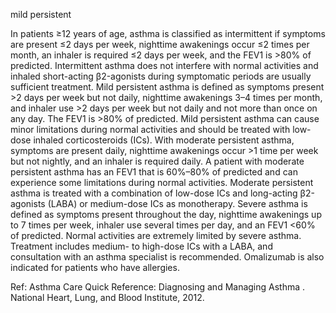 mild persistent

In patients ≥12 years of age, asthma is classified as intermittent if symptoms are present ≤2 days per week, nighttime awakenings occur ≤2 times per month, an inhaler is required ≤2 days per week, and the FEV1 is >80% of predicted. Intermittent asthma does not interfere with normal activities and inhaled short-acting β2-agonists during symptomatic periods are usually sufficient treatment.
Mild persistent asthma is defined as symptoms present >2 days per week but not daily, nighttime awakenings 3–4 times per month, and inhaler use >2 days per week but not daily and not more than once on any day. The FEV1 is >80% of predicted. Mild persistent asthma can cause minor limitations during normal activities and should be treated with low-dose inhaled corticosteroids (ICs).
With moderate persistent asthma, symptoms are present daily, nighttime awakenings occur >1 time per week but not nightly, and an inhaler is required daily. A patient with moderate persistent asthma has an FEV1 that is 60%–80% of predicted and can experience some limitations during normal activities. Moderate persistent asthma is treated with a combination of low-dose ICs and long-acting β2-agonists (LABA) or medium-dose ICs as monotherapy.
Severe asthma is defined as symptoms present throughout the day, nighttime awakenings up to 7 times per week, inhaler use several times per day, and an FEV1 <60% of predicted. Normal activities are extremely limited by severe asthma. Treatment includes medium- to high-dose ICs with a LABA, and consultation with an asthma specialist is recommended. Omalizumab is also indicated for patients who have allergies.

Ref: Asthma Care Quick Reference: Diagnosing and Managing Asthma . National Heart, Lung, and Blood Institute, 2012.